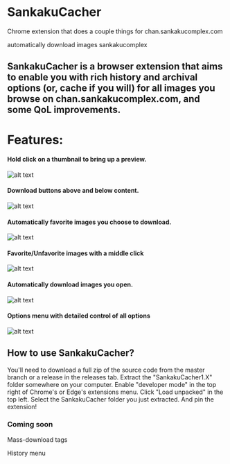 # SankakuCacher
Chrome extension that does a couple things for chan.sankakucomplex.com

automatically download images sankakucomplex

## SankakuCacher is a browser extension that aims to enable you with rich history and archival options (or, cache if you will) for all images you browse on chan.sankakucomplex.com, and some QoL improvements.

# Features:

#### Hold click on a thumbnail to bring up a preview.
![alt text](https://i.imgur.com/GRgM1Jf.gif)

#### Download buttons above and below content.
![alt text](https://i.imgur.com/uCRQhKT.gif)

#### Automatically favorite images you choose to download.
![alt text](https://i.imgur.com/6clAxCs.gif)

#### Favorite/Unfavorite images with a middle click
![alt text](https://i.imgur.com/IttuyK6.gif)

#### Automatically download images you open.
![alt text](https://i.imgur.com/oPnb08O.gif)

#### Options menu with detailed control of all options
![alt text](https://i.imgur.com/h1kks3p.gif)

## How to use SankakuCacher?
You'll need to download a full zip of the source code from the master branch or a release in the releases tab.
Extract the "SankakuCacher1.X" folder somewhere on your computer.
Enable "developer mode" in the top right of Chrome's or Edge's extensions menu.
Click "Load unpacked" in the top left.
Select the SankakuCacher folder you just extracted.
And pin the extension!

### Coming soon
Mass-download tags

History menu
